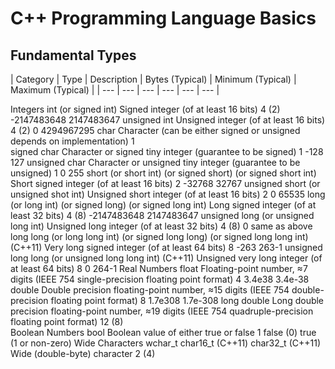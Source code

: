 # C++ Programming Language Basics

## Fundamental Types

| Category	| Type	| Description	| Bytes
(Typical)	| Minimum
(Typical)	| Maximum
(Typical) | 
| --- | --- | --- | --- | --- | --- |

Integers	int
(or signed int)	Signed integer (of at least 16 bits)	4 (2)	-2147483648	2147483647
unsigned int	Unsigned integer (of at least 16 bits)	4 (2)	0	4294967295
char	Character 
(can be either signed or unsigned depends on implementation)	1	 	 
signed char	Character or signed tiny integer 
(guarantee to be signed)	1	-128	127
unsigned char	Character or unsigned tiny integer 
(guarantee to be unsigned)	1	0	255
short 
(or short int)
(or signed short)
(or signed short int)	Short signed integer (of at least 16 bits)	2	-32768	32767
unsigned short
(or unsigned shot int)	Unsigned short integer (of at least 16 bits)	2	0	65535
long 
(or long int)
(or signed long)
(or signed long int)	Long signed integer (of at least 32 bits)	4 (8)	-2147483648	2147483647
unsigned long
(or unsigned long int)	Unsigned long integer (of at least 32 bits)	4 (8)	0	same as above
long long 
(or long long int)
(or signed long long)
(or signed long long int) (C++11)	Very long signed integer (of at least 64 bits)	8	-263	263-1
unsigned long long
(or unsigned long long int) (C++11)	Unsigned very long integer (of at least 64 bits)	8	0	264-1
Real Numbers	float	Floating-point number, ≈7 digits
(IEEE 754 single-precision floating point format)	4	3.4e38	3.4e-38
double	Double precision floating-point number, ≈15 digits
(IEEE 754 double-precision floating point format)	8	1.7e308	1.7e-308
long double	Long double precision floating-point number, ≈19 digits
(IEEE 754 quadruple-precision floating point format)	12 (8)	 	 
Boolean
Numbers	bool	Boolean value of either true or false	1	false (0)	true (1 or non-zero)
Wide 
Characters	wchar_t
char16_t (C++11)
char32_t (C++11)	Wide (double-byte) character	2 (4)	 	 
